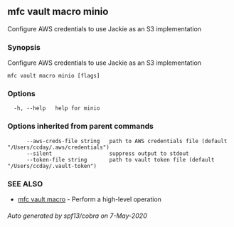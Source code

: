 ## mfc vault macro minio

Configure AWS credentials to use Jackie as an S3 implementation

### Synopsis

Configure AWS credentials to use Jackie as an S3 implementation

```
mfc vault macro minio [flags]
```

### Options

```
  -h, --help   help for minio
```

### Options inherited from parent commands

```
      --aws-creds-file string   path to AWS credentials file (default "/Users/ccday/.aws/credentials")
      --silent                  suppress output to stdout
      --token-file string       path to vault token file (default "/Users/ccday/.vault-token")
```

### SEE ALSO

* [mfc vault macro](mfc_vault_macro.md)	 - Perform a high-level operation

###### Auto generated by spf13/cobra on 7-May-2020
